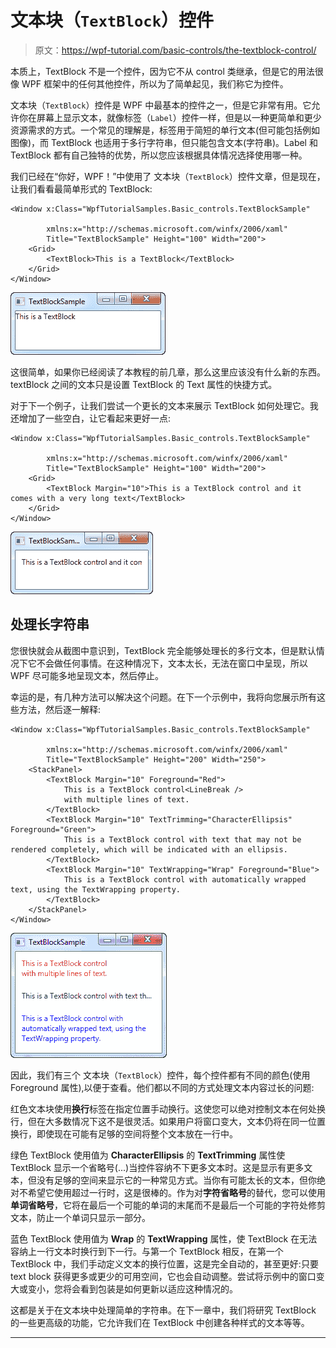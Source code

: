 # 文本块（`TextBlock`）控件

> 原文：<https://wpf-tutorial.com/basic-controls/the-textblock-control/>

本质上，TextBlock 不是一个控件，因为它不从 control 类继承，但是它的用法很像 WPF 框架中的任何其他控件，所以为了简单起见，我们称它为控件。

文本块（`TextBlock`）控件是 WPF 中最基本的控件之一，但是它非常有用。它允许你在屏幕上显示文本，就像标签（`Label`）控件一样，但是以一种更简单和更少资源需求的方式。一个常见的理解是，标签用于简短的单行文本(但可能包括例如图像)，而 TextBlock 也适用于多行字符串，但只能包含文本(字符串)。Label 和 TextBlock 都有自己独特的优势，所以您应该根据具体情况选择使用哪一种。

我们已经在“你好，WPF！”中使用了 文本块（`TextBlock`）控件文章，但是现在，让我们看看最简单形式的 TextBlock:

```
<Window x:Class="WpfTutorialSamples.Basic_controls.TextBlockSample"

        xmlns:x="http://schemas.microsoft.com/winfx/2006/xaml"
        Title="TextBlockSample" Height="100" Width="200">
    <Grid>
		<TextBlock>This is a TextBlock</TextBlock>
    </Grid>
</Window>
```

![](img/210fce9d6099e01bf96e8254592a828c.png "A simple TextBlock control")

这很简单，如果你已经阅读了本教程的前几章，那么这里应该没有什么新的东西。textBlock 之间的文本只是设置 TextBlock 的 Text 属性的快捷方式。

<input type="hidden" name="IL_IN_ARTICLE">

对于下一个例子，让我们尝试一个更长的文本来展示 TextBlock 如何处理它。我还增加了一些空白，让它看起来更好一点:

```
<Window x:Class="WpfTutorialSamples.Basic_controls.TextBlockSample"

        xmlns:x="http://schemas.microsoft.com/winfx/2006/xaml"
        Title="TextBlockSample" Height="100" Width="200">
    <Grid>
		<TextBlock Margin="10">This is a TextBlock control and it comes with a very long text</TextBlock>
    </Grid>
</Window>
```

![](img/075ed1277c5f7cfa15d298410cc426df.png "A simple TextBlock control with text that's too long to fit")

## 处理长字符串

您很快就会从截图中意识到，TextBlock 完全能够处理长的多行文本，但是默认情况下它不会做任何事情。在这种情况下，文本太长，无法在窗口中呈现，所以 WPF 尽可能多地呈现文本，然后停止。

幸运的是，有几种方法可以解决这个问题。在下一个示例中，我将向您展示所有这些方法，然后逐一解释:

```
<Window x:Class="WpfTutorialSamples.Basic_controls.TextBlockSample"

        xmlns:x="http://schemas.microsoft.com/winfx/2006/xaml"
        Title="TextBlockSample" Height="200" Width="250">
    <StackPanel>
		<TextBlock Margin="10" Foreground="Red">
			This is a TextBlock control<LineBreak />
			with multiple lines of text.
		</TextBlock>
		<TextBlock Margin="10" TextTrimming="CharacterEllipsis" Foreground="Green">
			This is a TextBlock control with text that may not be rendered completely, which will be indicated with an ellipsis.
		</TextBlock>
		<TextBlock Margin="10" TextWrapping="Wrap" Foreground="Blue">
			This is a TextBlock control with automatically wrapped text, using the TextWrapping property.
		</TextBlock>
	</StackPanel>
</Window>
```

![](img/ab320c9d92dde87f6584f8602b91b5c7.png "A TextBlock control showing several ways to deal with long strings")

因此，我们有三个 文本块（`TextBlock`）控件，每个控件都有不同的颜色(使用 Foreground 属性),以便于查看。他们都以不同的方式处理文本内容过长的问题:

红色文本块使用**换行**标签在指定位置手动换行。这使您可以绝对控制文本在何处换行，但在大多数情况下这不是很灵活。如果用户将窗口变大，文本仍将在同一位置换行，即使现在可能有足够的空间将整个文本放在一行中。

绿色 TextBlock 使用值为 **CharacterEllipsis** 的 **TextTrimming** 属性使 TextBlock 显示一个省略号(...)当控件容纳不下更多文本时。这是显示有更多文本，但没有足够的空间来显示它的一种常见方式。当你有可能太长的文本，但你绝对不希望它使用超过一行时，这是很棒的。作为对**字符省略号**的替代，您可以使用**单词省略号**，它将在最后一个可能的单词的末尾而不是最后一个可能的字符处修剪文本，防止一个单词只显示一部分。

蓝色 TextBlock 使用值为 **Wrap** 的 **TextWrapping** 属性，使 TextBlock 在无法容纳上一行文本时换行到下一行。与第一个 TextBlock 相反，在第一个 TextBlock 中，我们手动定义文本的换行位置，这是完全自动的，甚至更好:只要 text block 获得更多或更少的可用空间，它也会自动调整。尝试将示例中的窗口变大或变小，您将会看到包装是如何更新以适应这种情况的。

这都是关于在文本块中处理简单的字符串。在下一章中，我们将研究 TextBlock 的一些更高级的功能，它允许我们在 TextBlock 中创建各种样式的文本等等。

* * *